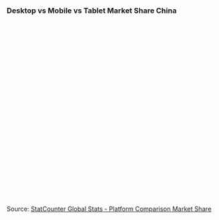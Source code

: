 ### Desktop vs Mobile vs Tablet Market Share China

<div id="desktop+mobile+tablet-comparison-CN-monthly-201807-201907" width="600" height="400" style="width:600px; height: 400px;"></div><!-- You may change the values of width and height above to resize the chart --><p>Source: <a href="https://gs.statcounter.com/platform-market-share/desktop-mobile-tablet/china#monthly-201807-201907">StatCounter Global Stats - Platform Comparison Market Share</a></p><script type="text/javascript" src="https://www.statcounter.com/js/fusioncharts.js"></script><script type="text/javascript" src="https://gs.statcounter.com/chart.php?desktop+mobile+tablet-comparison-CN-monthly-201807-201907&chartWidth=600"></script>